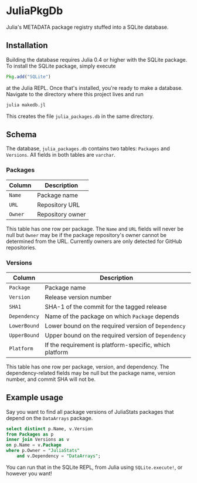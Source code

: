 # JuliaPkgDb

Julia's METADATA package registry stuffed into a SQLite database.

## Installation

Building the database requires Julia 0.4 or higher with the SQLite package.
To install the SQLite package, simply execute

```julia
Pkg.add("SQLite")
```

at the Julia REPL.
Once that's installed, you're ready to make a database.
Navigate to the directory where this project lives and run

```bash
julia makedb.jl
```

This creates the file `julia_packages.db` in the same directory.

## Schema

The database, `julia_packages.db` contains two tables: `Packages` and `Versions`.
All fields in both tables are `varchar`.

### Packages

| Column   | Description      |
| -------- | ---------------- |
| `Name`   | Package name     |
| `URL`    | Repository URL   |
| `Owner`  | Repository owner |

This table has one row per package.
The `Name` and `URL` fields will never be null but `Owner` may be if the package
repository's owner cannot be determined from the URL.
Currently owners are only detected for GitHub repositories.

### Versions

| Column       | Description  |
| ------------ | ------------ |
| `Package`    | Package name |
| `Version`    | Release version number |
| `SHA1`       | SHA-1 of the commit for the tagged release |
| `Dependency` | Name of the package on which `Package` depends |
| `LowerBound` | Lower bound on the required version of `Dependency` |
| `UpperBound` | Upper bound on the required version of `Dependency` |
| `Platform`   | If the requirement is platform-specific, which platform |

This table has one row per package, version, and dependency.
The dependency-related fields may be null but the package name, version number,
and commit SHA will not be.

## Example usage

Say you want to find all package versions of JuliaStats packages that depend on
the `DataArrays` package.

```sql
select distinct p.Name, v.Version
from Packages as p
inner join Versions as v
on p.Name = v.Package
where p.Owner = "JuliaStats"
    and v.Dependency = "DataArrays";
```

You can run that in the SQLite REPL, from Julia using `SQLite.execute!`, or
however you want!
